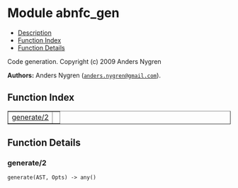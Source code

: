

# Module abnfc_gen #
* [Description](#description)
* [Function Index](#index)
* [Function Details](#functions)


Code generation.
Copyright (c) 2009 Anders Nygren

__Authors:__ Anders Nygren ([`anders.nygren@gmail.com`](mailto:anders.nygren@gmail.com)).
<a name="index"></a>

## Function Index ##


<table width="100%" border="1" cellspacing="0" cellpadding="2" summary="function index"><tr><td valign="top"><a href="#generate-2">generate/2</a></td><td></td></tr></table>


<a name="functions"></a>

## Function Details ##

<a name="generate-2"></a>

### generate/2 ###

`generate(AST, Opts) -> any()`


